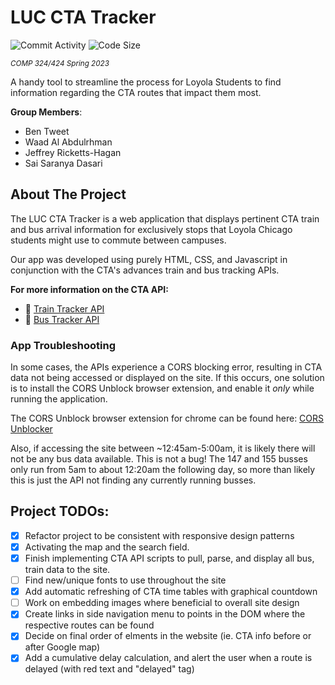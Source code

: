 # LUC CTA Tracker

![Commit Activity](https://img.shields.io/github/commit-activity/w/Jeffreyricketts/LUC-CTA-TRACKER)
![Code Size](https://img.shields.io/github/repo-size/Jeffreyricketts/LUC-CTA-TRACKER)

<sub>_COMP 324/424 Spring 2023_</sub>

A handy tool to streamline the process for Loyola Students to find information regarding the CTA routes that impact them most.

**Group Members**:
- Ben Tweet
- Waad Al Abdulrhman
- Jeffrey Ricketts-Hagan
- Sai Saranya Dasari

## About The Project

The LUC CTA Tracker is a web application that displays pertinent CTA train and bus arrival information for exclusively stops that Loyola Chicago students might use to commute between campuses. 

Our app was developed using purely HTML, CSS, and Javascript in conjunction with the CTA's advances train and bus tracking APIs. 

**For more information on the CTA API:**
- :train: [Train Tracker API](https://www.transitchicago.com/developers/ttdocs/)
- :bus: [Bus Tracker API](https://www.transitchicago.com/developers/bustracker/)

### App Troubleshooting

In some cases, the APIs experience a CORS blocking error, resulting in CTA data not being accessed or displayed on the site. If this occurs, one solution is to install the CORS Unblock browser extension, and enable it _only_ while running the application. 

The CORS Unblock browser extension for chrome can be found here: [CORS Unblocker](https://chrome.google.com/webstore/detail/cors-unblock/lfhmikememgdcahcdlaciloancbhjino?hl=en)

Also, if accessing the site between ~12:45am-5:00am, it is likely there will not be any bus data available. This is not a bug! The 147 and 155 busses only run from 5am to about 12:20am the following day, so more than likely this is just the API not finding any currently running busses.

## Project TODOs:
- [x] Refactor project to be consistent with responsive design patterns
- [x] Activating the map  and the search field.
- [x] Finish implementing CTA API scripts to pull, parse, and display all bus, train data to the site.
- [ ] Find new/unique fonts to use throughout the site
- [x] Add automatic refreshing of CTA time tables with graphical countdown
- [ ] Work on embedding images where beneficial to overall site design
- [x] Create links in side navigation menu to points in the DOM where the respective routes can be found
- [x] Decide on final order of elments in the website (ie. CTA info before or after Google map)
- [x] Add a cumulative delay calculation, and alert the user when a route is delayed (with red text and "delayed" tag) 
